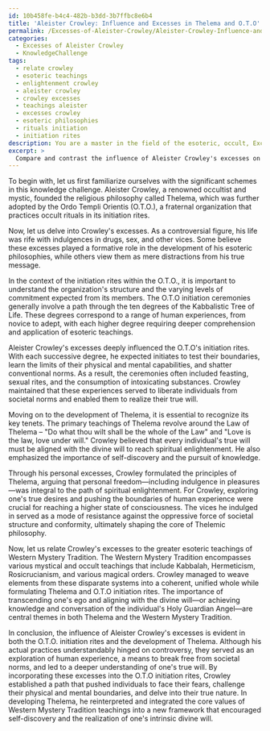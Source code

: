 ```yaml
---
id: 10b458fe-b4c4-482b-b3dd-3b7ffbc8e6b4
title: 'Aleister Crowley: Influence and Excesses in Thelema and O.T.O'
permalink: /Excesses-of-Aleister-Crowley/Aleister-Crowley-Influence-and-Excesses-in-Thelema-and-OTO/
categories:
  - Excesses of Aleister Crowley
  - KnowledgeChallenge
tags:
  - relate crowley
  - esoteric teachings
  - enlightenment crowley
  - aleister crowley
  - crowley excesses
  - teachings aleister
  - excesses crowley
  - esoteric philosophies
  - rituals initiation
  - initiation rites
description: You are a master in the field of the esoteric, occult, Excesses of Aleister Crowley and Education. You are a writer of tests, challenges, textbooks and deep knowledge on Excesses of Aleister Crowley for initiates and students to gain deep insights and understanding from. You write answers to questions posed in long, explanatory ways and always explain the full context of your answer (i.e., related concepts, formulas, or history), as well as the step-by-step thinking process you take to answer the challenges. Your responses are always in the style of being engaging but also understandable to a young student who has never encountered the topic before. Summarize the key themes, ideas, and conclusions at the end.
excerpt: > 
  Compare and contrast the influence of Aleister Crowley's excesses on both his initiation rites within the Ordo Templi Orientis and his development of Thelema, while relating these to his personal vices and the greater esoteric teachings of Western Mystery Tradition.
---
```

To begin with, let us first familiarize ourselves with the significant schemes in this knowledge challenge. Aleister Crowley, a renowned occultist and mystic, founded the religious philosophy called Thelema, which was further adopted by the Ordo Templi Orientis (O.T.O.), a fraternal organization that practices occult rituals in its initiation rites.

Now, let us delve into Crowley's excesses. As a controversial figure, his life was rife with indulgences in drugs, sex, and other vices. Some believe these excesses played a formative role in the development of his esoteric philosophies, while others view them as mere distractions from his true message.

In the context of the initiation rites within the O.T.O., it is important to understand the organization's structure and the varying levels of commitment expected from its members. The O.T.O initiation ceremonies generally involve a path through the ten degrees of the Kabbalistic Tree of Life. These degrees correspond to a range of human experiences, from novice to adept, with each higher degree requiring deeper comprehension and application of esoteric teachings.

Aleister Crowley's excesses deeply influenced the O.T.O's initiation rites. With each successive degree, he expected initiates to test their boundaries, learn the limits of their physical and mental capabilities, and shatter conventional norms. As a result, the ceremonies often included feasting, sexual rites, and the consumption of intoxicating substances. Crowley maintained that these experiences served to liberate individuals from societal norms and enabled them to realize their true will.

Moving on to the development of Thelema, it is essential to recognize its key tenets. The primary teachings of Thelema revolve around the Law of Thelema – "Do what thou wilt shall be the whole of the Law" and "Love is the law, love under will." Crowley believed that every individual's true will must be aligned with the divine will to reach spiritual enlightenment. He also emphasized the importance of self-discovery and the pursuit of knowledge.

Through his personal excesses, Crowley formulated the principles of Thelema, arguing that personal freedom—including indulgence in pleasures—was integral to the path of spiritual enlightenment. For Crowley, exploring one's true desires and pushing the boundaries of human experience were crucial for reaching a higher state of consciousness. The vices he indulged in served as a mode of resistance against the oppressive force of societal structure and conformity, ultimately shaping the core of Thelemic philosophy.

Now, let us relate Crowley's excesses to the greater esoteric teachings of Western Mystery Tradition. The Western Mystery Tradition encompasses various mystical and occult teachings that include Kabbalah, Hermeticism, Rosicrucianism, and various magical orders. Crowley managed to weave elements from these disparate systems into a coherent, unified whole while formulating Thelema and O.T.O initiation rites. The importance of transcending one's ego and aligning with the divine will—or achieving knowledge and conversation of the individual's Holy Guardian Angel—are central themes in both Thelema and the Western Mystery Tradition.

In conclusion, the influence of Aleister Crowley's excesses is evident in both the O.T.O. initiation rites and the development of Thelema. Although his actual practices understandably hinged on controversy, they served as an exploration of human experience, a means to break free from societal norms, and led to a deeper understanding of one's true will. By incorporating these excesses into the O.T.O initiation rites, Crowley established a path that pushed individuals to face their fears, challenge their physical and mental boundaries, and delve into their true nature. In developing Thelema, he reinterpreted and integrated the core values of Western Mystery Tradition teachings into a new framework that encouraged self-discovery and the realization of one's intrinsic divine will.
